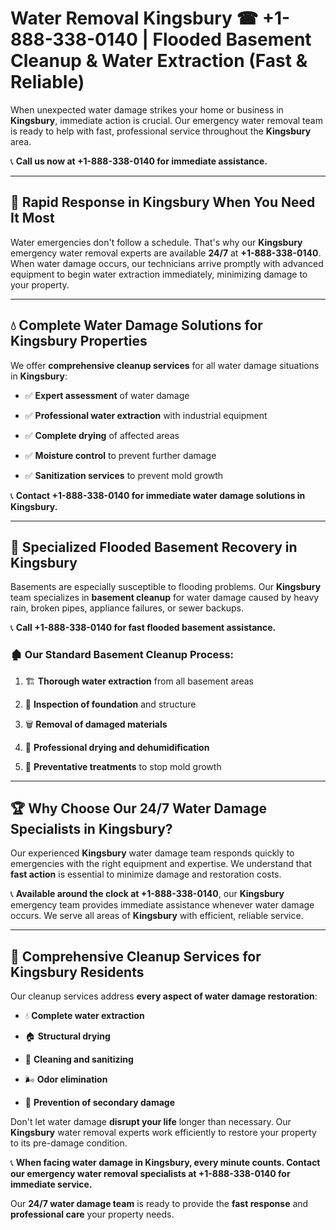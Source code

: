 # Water Removal Kingsbury ☎ +1-888-338-0140 | Flooded Basement Cleanup & Water Extraction (Fast & Reliable)

When unexpected water damage strikes your home or business in **Kingsbury**, immediate action is crucial. Our emergency water removal team is ready to help with fast, professional service throughout the **Kingsbury** area. 

📞 **Call us now at +1-888-338-0140 for immediate assistance.**
---
## 🚀 Rapid Response in Kingsbury When You Need It Most
Water emergencies don't follow a schedule. That's why our **Kingsbury** emergency water removal experts are available **24/7** at **+1-888-338-0140**. When water damage occurs, our technicians arrive promptly with advanced equipment to begin water extraction immediately, minimizing damage to your property.
---
## 💧 Complete Water Damage Solutions for Kingsbury Properties
We offer **comprehensive cleanup services** for all water damage situations in **Kingsbury**:
- ✅ **Expert assessment** of water damage  
- ✅ **Professional water extraction** with industrial equipment  
- ✅ **Complete drying** of affected areas  
- ✅ **Moisture control** to prevent further damage  
- ✅ **Sanitization services** to prevent mold growth  
📞 **Contact +1-888-338-0140 for immediate water damage solutions in Kingsbury.**
---
## 🌊 Specialized Flooded Basement Recovery in Kingsbury
Basements are especially susceptible to flooding problems. Our **Kingsbury** team specializes in **basement cleanup** for water damage caused by heavy rain, broken pipes, appliance failures, or sewer backups. 
📞 **Call +1-888-338-0140 for fast flooded basement assistance.**
### 🏚️ Our Standard Basement Cleanup Process:
1. 🏗️ **Thorough water extraction** from all basement areas  
2. 🔎 **Inspection of foundation** and structure  
3. 🗑️ **Removal of damaged materials**  
4. 💨 **Professional drying and dehumidification**  
5. 🚫 **Preventative treatments** to stop mold growth  
---
## 🏆 Why Choose Our 24/7 Water Damage Specialists in Kingsbury?
Our experienced **Kingsbury** water damage team responds quickly to emergencies with the right equipment and expertise. We understand that **fast action** is essential to minimize damage and restoration costs.
📞 **Available around the clock at +1-888-338-0140**, our **Kingsbury** emergency team provides immediate assistance whenever water damage occurs. We serve all areas of **Kingsbury** with efficient, reliable service.
---
## 🧹 Comprehensive Cleanup Services for Kingsbury Residents
Our cleanup services address **every aspect of water damage restoration**:
- 💧 **Complete water extraction**  
- 🏠 **Structural drying**  
- 🧼 **Cleaning and sanitizing**  
- 🌬️ **Odor elimination**  
- 🚫 **Prevention of secondary damage**  
Don't let water damage **disrupt your life** longer than necessary. Our **Kingsbury** water removal experts work efficiently to restore your property to its pre-damage condition.
📞 **When facing water damage in Kingsbury, every minute counts. Contact our emergency water removal specialists at +1-888-338-0140 for immediate service.**
Our **24/7 water damage team** is ready to provide the **fast response** and **professional care** your property needs.

